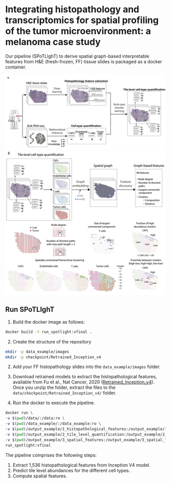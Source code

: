 # Integrating histopathology and transcriptomics for spatial profiling of the tumor microenvironment: a melanoma case study

Our pipeline (SPoTLIghT) to derive spatial graph-based interpretable features from H&E (fresh-frozen, FF) tissue slides is packaged as a docker container.

![](spotlight_a.jpg)
![](spotlight_b.jpg)

## Run SPoTLIghT

1. Build the docker image as follows:

```bash
docker build -t run_spotlight:vfinal . 
```
2. Create the structure of the repository
```bash
mkdir -p data_example/images
mkdir -p checkpoint/Retrained_Inception_v4
```
2. Add your FF histopathology slides into the `data_example/images` folder.
3. Download retrained models to extract the histopathological features, available from Fu et al., Nat Cancer, 2020 ([Retrained_Inception_v4](https://www.ebi.ac.uk/biostudies/bioimages/studies/S-BSST292)). 
Once you unzip the folder, extract the files to the `data/checkpoint/Retrained_Inception_v4/` folder.

4. Run the docker to execute the pipeline.

```bash
docker run \
-v $(pwd)/data/:/data:ro \
-v $(pwd)/data_example/:/data_example:ro \
-v $(pwd)/output_example/1_histopathological_features:/output_example/1_histopathological_features:rw \
-v $(pwd)/output_example/2_tile_level_quantification:/output_example/2_tile_level_quantification:rw \
-v $(pwd)/output_example/3_spatial_features:/output_example/3_spatial_features:rw \
run_spotlight:vfinal
```

The pipeline comprises the following steps:
1. Extract 1,536 histopathological features from Inception V4 model.
2. Predict tile level abundances for the different cell types.
3. Compute spatial features.
